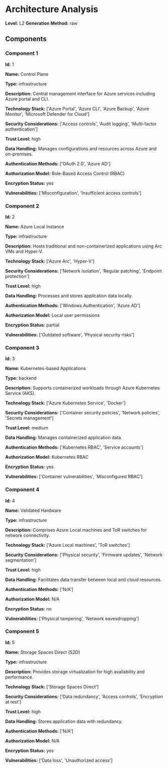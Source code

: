 # Architecture Analysis

**Level:** L2
**Generation Method:** raw

## Components

### Component 1

**Id:** 1

**Name:** Control Plane

**Type:** infrastructure

**Description:** Central management interface for Azure services including Azure portal and CLI.

**Technology Stack:** ['Azure Portal', 'Azure CLI', 'Azure Backup', 'Azure Monitor', 'Microsoft Defender for Cloud']

**Security Considerations:** ['Access controls', 'Audit logging', 'Multi-factor authentication']

**Trust Level:** high

**Data Handling:** Manages configurations and resources across Azure and on-premises.

**Authentication Methods:** ['OAuth 2.0', 'Azure AD']

**Authorization Model:** Role-Based Access Control (RBAC)

**Encryption Status:** yes

**Vulnerabilities:** ['Misconfiguration', 'Insufficient access controls']

### Component 2

**Id:** 2

**Name:** Azure Local Instance

**Type:** infrastructure

**Description:** Hosts traditional and non-containerized applications using Arc VMs and Hyper-V.

**Technology Stack:** ['Azure Arc', 'Hyper-V']

**Security Considerations:** ['Network isolation', 'Regular patching', 'Endpoint protection']

**Trust Level:** high

**Data Handling:** Processes and stores application data locally.

**Authentication Methods:** ['Windows Authentication', 'Azure AD']

**Authorization Model:** Local user permissions

**Encryption Status:** partial

**Vulnerabilities:** ['Outdated software', 'Physical security risks']

### Component 3

**Id:** 3

**Name:** Kubernetes-based Applications

**Type:** backend

**Description:** Supports containerized workloads through Azure Kubernetes Service (AKS).

**Technology Stack:** ['Azure Kubernetes Service', 'Docker']

**Security Considerations:** ['Container security policies', 'Network policies', 'Secrets management']

**Trust Level:** medium

**Data Handling:** Manages containerized application data.

**Authentication Methods:** ['Kubernetes RBAC', 'Service accounts']

**Authorization Model:** Kubernetes RBAC

**Encryption Status:** yes

**Vulnerabilities:** ['Container vulnerabilities', 'Misconfigured RBAC']

### Component 4

**Id:** 4

**Name:** Validated Hardware

**Type:** infrastructure

**Description:** Comprises Azure Local machines and ToR switches for network connectivity.

**Technology Stack:** ['Azure Local machines', 'ToR switches']

**Security Considerations:** ['Physical security', 'Firmware updates', 'Network segmentation']

**Trust Level:** high

**Data Handling:** Facilitates data transfer between local and cloud resources.

**Authentication Methods:** ['N/A']

**Authorization Model:** N/A

**Encryption Status:** no

**Vulnerabilities:** ['Physical tampering', 'Network eavesdropping']

### Component 5

**Id:** 5

**Name:** Storage Spaces Direct (S2D)

**Type:** infrastructure

**Description:** Provides storage virtualization for high availability and performance.

**Technology Stack:** ['Storage Spaces Direct']

**Security Considerations:** ['Data redundancy', 'Access controls', 'Encryption at rest']

**Trust Level:** high

**Data Handling:** Stores application data with redundancy.

**Authentication Methods:** ['N/A']

**Authorization Model:** N/A

**Encryption Status:** yes

**Vulnerabilities:** ['Data loss', 'Unauthorized access']


